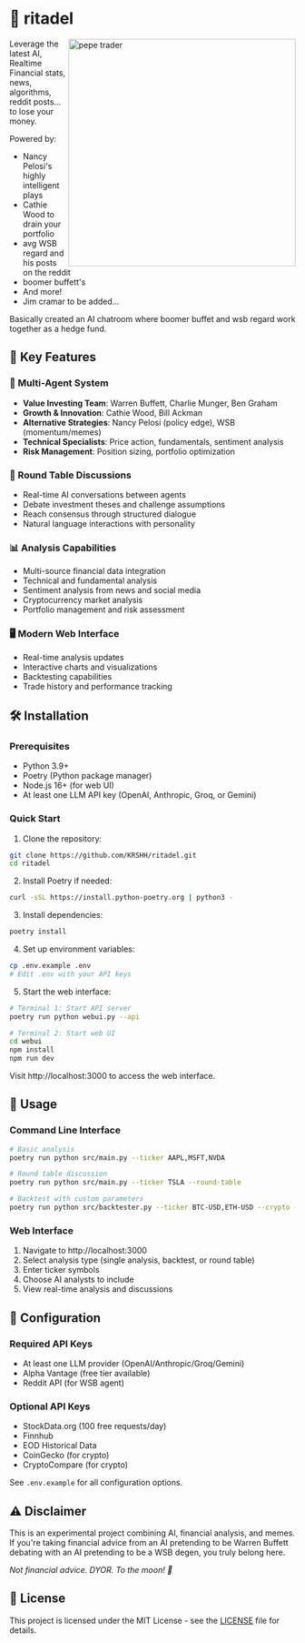 # 🚀 ritadel

<img align="right" width="400" src="assets/pepe-trader.png" alt="pepe trader"/>

Leverage the latest AI, Realtime Financial stats, news, algorithms, reddit posts... to lose your money. 

Powered by:
- Nancy Pelosi's highly intelligent plays
- Cathie Wood to drain your portfolio
- avg WSB regard and his posts on the reddit
- boomer buffett's 
- And more! 
- Jim cramar to be added...

Basically created an AI chatroom where boomer buffet and wsb regard work together as a hedge fund.

## 🌟 Key Features

### 🤖 Multi-Agent System
- **Value Investing Team**: Warren Buffett, Charlie Munger, Ben Graham
- **Growth & Innovation**: Cathie Wood, Bill Ackman
- **Alternative Strategies**: Nancy Pelosi (policy edge), WSB (momentum/memes)
- **Technical Specialists**: Price action, fundamentals, sentiment analysis
- **Risk Management**: Position sizing, portfolio optimization

### 💬 Round Table Discussions
- Real-time AI conversations between agents
- Debate investment theses and challenge assumptions
- Reach consensus through structured dialogue
- Natural language interactions with personality

### 📊 Analysis Capabilities
- Multi-source financial data integration
- Technical and fundamental analysis
- Sentiment analysis from news and social media
- Cryptocurrency market analysis
- Portfolio management and risk assessment

### 🖥️ Modern Web Interface
- Real-time analysis updates
- Interactive charts and visualizations
- Backtesting capabilities
- Trade history and performance tracking

## 🛠️ Installation

### Prerequisites
- Python 3.9+
- Poetry (Python package manager)
- Node.js 16+ (for web UI)
- At least one LLM API key (OpenAI, Anthropic, Groq, or Gemini)

### Quick Start

1. Clone the repository:
```bash
git clone https://github.com/KRSHH/ritadel.git
cd ritadel
```

2. Install Poetry if needed:
```bash
curl -sSL https://install.python-poetry.org | python3 -
```

3. Install dependencies:
```bash
poetry install
```

4. Set up environment variables:
```bash
cp .env.example .env
# Edit .env with your API keys
```

5. Start the web interface:
```bash
# Terminal 1: Start API server
poetry run python webui.py --api

# Terminal 2: Start web UI
cd webui
npm install
npm run dev
```

Visit http://localhost:3000 to access the web interface.

## 🚀 Usage

### Command Line Interface
```bash
# Basic analysis
poetry run python src/main.py --ticker AAPL,MSFT,NVDA

# Round table discussion
poetry run python src/main.py --ticker TSLA --round-table

# Backtest with custom parameters
poetry run python src/backtester.py --ticker BTC-USD,ETH-USD --crypto --initial-cash 100000
```

### Web Interface
1. Navigate to http://localhost:3000
2. Select analysis type (single analysis, backtest, or round table)
3. Enter ticker symbols
4. Choose AI analysts to include
5. View real-time analysis and discussions

## 📝 Configuration

### Required API Keys
- At least one LLM provider (OpenAI/Anthropic/Groq/Gemini)
- Alpha Vantage (free tier available)
- Reddit API (for WSB agent)

### Optional API Keys
- StockData.org (100 free requests/day)
- Finnhub
- EOD Historical Data
- CoinGecko (for crypto)
- CryptoCompare (for crypto)

See `.env.example` for all configuration options.

## ⚠️ Disclaimer

This is an experimental project combining AI, financial analysis, and memes. If you're taking financial advice from an AI pretending to be Warren Buffett debating with an AI pretending to be a WSB degen, you truly belong here.

*Not financial advice. DYOR. To the moon! 🚀*

## 📄 License

This project is licensed under the MIT License - see the [LICENSE](LICENSE) file for details.
